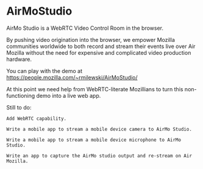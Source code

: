 AirMoStudio
===========

AirMo Studio is a WebRTC Video Control Room in the browser.

By pushing video origination into the browser, we empower Mozilla communities worldwide to both record and stream their events
live over Air Mozilla without the need for expensive and complicated video production hardware.

You can play with the demo at https://people.mozilla.com/~rmilewski/AirMoStudio/
				
At this point we need help from WebRTC-literate Mozillians to turn this non-functioning demo into a live web app.

Still to do:

	Add WebRTC capability.

	Write a mobile app to stream a mobile device camera to AirMo Studio.

	Write a mobile app to stream a mobile device microphone to AirMo Studio.
	
	Write an app to capture the AirMo studio output and re-stream on Air Mozilla.
